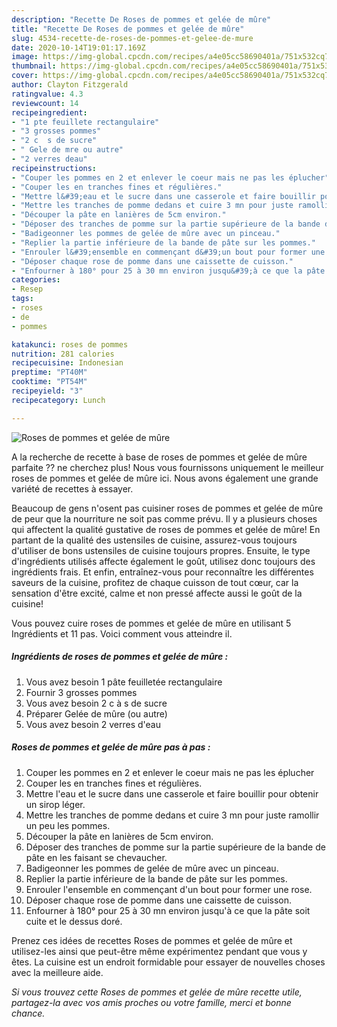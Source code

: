 ```yaml
---
description: "Recette De Roses de pommes et gelée de mûre"
title: "Recette De Roses de pommes et gelée de mûre"
slug: 4534-recette-de-roses-de-pommes-et-gelee-de-mure
date: 2020-10-14T19:01:17.169Z
image: https://img-global.cpcdn.com/recipes/a4e05cc58690401a/751x532cq70/roses-de-pommes-et-gelee-de-mure-photo-principale-de-la-recette.jpg
thumbnail: https://img-global.cpcdn.com/recipes/a4e05cc58690401a/751x532cq70/roses-de-pommes-et-gelee-de-mure-photo-principale-de-la-recette.jpg
cover: https://img-global.cpcdn.com/recipes/a4e05cc58690401a/751x532cq70/roses-de-pommes-et-gelee-de-mure-photo-principale-de-la-recette.jpg
author: Clayton Fitzgerald
ratingvalue: 4.3
reviewcount: 14
recipeingredient:
- "1 pte feuillete rectangulaire"
- "3 grosses pommes"
- "2 c  s de sucre"
- " Gele de mre ou autre"
- "2 verres deau"
recipeinstructions:
- "Couper les pommes en 2 et enlever le coeur mais ne pas les éplucher"
- "Couper les en tranches fines et régulières."
- "Mettre l&#39;eau et le sucre dans une casserole et faire bouillir pour obtenir un sirop léger."
- "Mettre les tranches de pomme dedans et cuire 3 mn pour juste ramollir un peu les pommes."
- "Découper la pâte en lanières de 5cm environ."
- "Déposer des tranches de pomme sur la partie supérieure de la bande de pâte en les faisant se chevaucher."
- "Badigeonner les pommes de gelée de mûre avec un pinceau."
- "Replier la partie inférieure de la bande de pâte sur les pommes."
- "Enrouler l&#39;ensemble en commençant d&#39;un bout pour former une rose."
- "Déposer chaque rose de pomme dans une caissette de cuisson."
- "Enfourner à 180° pour 25 à 30 mn environ jusqu&#39;à ce que la pâte soit cuite et le dessus doré."
categories:
- Resep
tags:
- roses
- de
- pommes

katakunci: roses de pommes 
nutrition: 281 calories
recipecuisine: Indonesian
preptime: "PT40M"
cooktime: "PT54M"
recipeyield: "3"
recipecategory: Lunch

---
```



![Roses de pommes et gelée de mûre](https://img-global.cpcdn.com/recipes/a4e05cc58690401a/751x532cq70/roses-de-pommes-et-gelee-de-mure-photo-principale-de-la-recette.jpg)

A la recherche de recette à base de roses de pommes et gelée de mûre parfaite ?? ne cherchez plus! Nous vous fournissons uniquement le meilleur roses de pommes et gelée de mûre ici. Nous avons également une grande variété de recettes à essayer.

Beaucoup de gens n'osent pas cuisiner roses de pommes et gelée de mûre de peur que la nourriture ne soit pas comme prévu. Il y a plusieurs choses qui affectent la qualité gustative de roses de pommes et gelée de mûre! En partant de la qualité des ustensiles de cuisine, assurez-vous toujours d'utiliser de bons ustensiles de cuisine toujours propres. Ensuite, le type d'ingrédients utilisés affecte également le goût, utilisez donc toujours des ingrédients frais. Et enfin, entraînez-vous pour reconnaître les différentes saveurs de la cuisine, profitez de chaque cuisson de tout cœur, car la sensation d'être excité, calme et non pressé affecte aussi le goût de la cuisine!

<!--inarticleads1-->

Vous pouvez cuire roses de pommes et gelée de mûre en utilisant 5 Ingrédients et 11 pas. Voici comment vous atteindre il.

##### Ingrédients de roses de pommes et gelée de mûre :

1. Vous avez besoin 1 pâte feuilletée rectangulaire
1. Fournir 3 grosses pommes
1. Vous avez besoin 2 c à s de sucre
1. Préparer  Gelée de mûre (ou autre)
1. Vous avez besoin 2 verres d&#39;eau




<!--inarticleads2-->

##### Roses de pommes et gelée de mûre pas à pas :

1. Couper les pommes en 2 et enlever le coeur mais ne pas les éplucher
1. Couper les en tranches fines et régulières.
1. Mettre l&#39;eau et le sucre dans une casserole et faire bouillir pour obtenir un sirop léger.
1. Mettre les tranches de pomme dedans et cuire 3 mn pour juste ramollir un peu les pommes.
1. Découper la pâte en lanières de 5cm environ.
1. Déposer des tranches de pomme sur la partie supérieure de la bande de pâte en les faisant se chevaucher.
1. Badigeonner les pommes de gelée de mûre avec un pinceau.
1. Replier la partie inférieure de la bande de pâte sur les pommes.
1. Enrouler l&#39;ensemble en commençant d&#39;un bout pour former une rose.
1. Déposer chaque rose de pomme dans une caissette de cuisson.
1. Enfourner à 180° pour 25 à 30 mn environ jusqu&#39;à ce que la pâte soit cuite et le dessus doré.




<!--inarticleads1-->

<p>
Prenez ces idées de recettes Roses de pommes et gelée de mûre et utilisez-les ainsi que peut-être même expérimentez pendant que vous y êtes. La cuisine est un endroit formidable pour essayer de nouvelles choses avec la meilleure aide.
</p>

<p>
<i>Si vous trouvez cette Roses de pommes et gelée de mûre recette utile, partagez-la avec vos amis proches ou votre famille, merci et bonne chance.</i>
</p>
